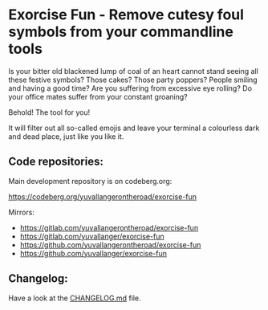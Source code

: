 # Exorcise Fun - Remove cutesy foul symbols from your commandline tools

Is your bitter old blackened lump of coal of an heart cannot stand seeing all these festive symbols? Those cakes? Those party poppers? People smiling and having a good time? Are you suffering from excessive eye rolling? Do your office mates suffer from your constant groaning?

Behold! The tool for you!

It will filter out all so-called emojis and leave your terminal a colourless dark and dead place, just like you like it.

## Code repositories:

Main development repository is on codeberg.org:

<https://codeberg.org/yuvallangerontheroad/exorcise-fun>

Mirrors:

* <https://gitlab.com/yuvallangerontheroad/exorcise-fun>
* <https://gitlab.com/yuvallanger/exorcise-fun>
* <https://github.com/yuvallangerontheroad/exorcise-fun>
* <https://github.com/yuvallanger/exorcise-fun>

## Changelog:

Have a look at the <a href="CHANGELOG.md">CHANGELOG.md</a> file.
